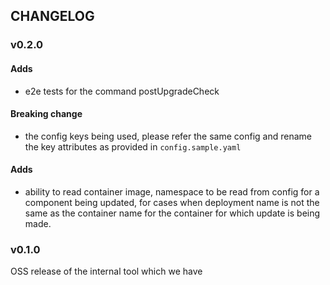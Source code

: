 ## CHANGELOG

### v0.2.0

#### Adds

- e2e tests for the command postUpgradeCheck

#### Breaking change
- the config keys being used, please refer the same config and rename the key attributes as provided in `config.sample.yaml`

#### Adds
- ability to read container image, namespace to be read from config for a component being updated, for cases when deployment name
is not the same as the container name for the container for which update is being made.

### v0.1.0

OSS release of the internal tool which we have
